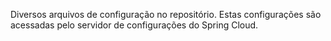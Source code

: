 Diversos arquivos de configuração no repositório. Estas configurações são acessadas pelo servidor de configurações do Spring Cloud. 
